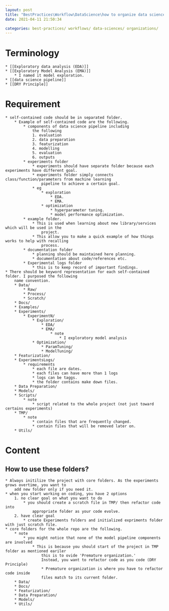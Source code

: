 ```yaml
---
layout: post
title: "BestPractices\Workflow\DataScience\how to organize data science project"
date: 2021-04-11 21:50:34

categories: best-practices/ workflows/ data-sciences/ organizations/ 
---
```


# Terminology
    * [[Exploratory data analysis (EDA)]]
    * [[Exploratory Model Analysis (EMA)]]
        * I named it model exploration.
    * [[data science pipeline]]
    * [[DRY Principle]]

# Requirement 
    * self-contained code should be in separated folder.
        * Example of self-contained code are the following.
            * components of data science pipeline including 
                the following
                1. evaluation
                2. data preparation
                3. featurization
                4. modelling
                5. evaluation 
                6. outputs
            * experiments folder
                * experiments should have separate folder because each experiments have different goal.
                * experiments folder simply connects class/function/parameters from machine learning
                    pipeline to achieve a certain goal.
                * eg
                    * exploration 
                        * EDA. 
                        * EMA.
                    * optimization 
                        * hyperparameter tuning.
                        * model performance optimization.
            * example folder.
                * This is used when learning about new library/services which will be used in the 
                    project. 
                * This allow you to make a quick example of how things works to help with recalling 
                    process.
            * documentation folder
                * planning should be maintained here planning.
                * documentation about code/references etc. 
            * Experimental logs folder 
                * this is to keep record of important findings.
    * There should be keyword representation for each self-contained folder. I purposed the following
        name convention.
        * Data/
            * Raw/
            * Process/
            * Scratch/
        * Docs/
        * Examples/
        * Experiments/
            * ExperimentN/
                * Exploration/
                    * EDA/
                    * EMA/
                        * note 
                            * I exploratory model analysis
                * Optimization/
                    * ParamTuning/
                    * ModelTuning/
        * Featurization/
        * ExperimentsLogs/
            * requirements
                * each file are dates.
                * each files can have more than 1 logs 
                * logs can be taggs.
                * the folder contains make down files.
        * Data Preparation/
        * Models/
        * Scripts/
            * note
                * script related to the whole project (not just toward certains experiments)
        * TMP/
            * note
                * contain files that are frequently changed.
                * contain files that will be removed later on. 
        * Utils/

# Content

## How to use these folders?
    * Always initilize the project with core folders. As the experiments grows overtime, you want to 
        add new folder only if you need it.
    * when you start working on coding, you have 2 options
        1. no clear goal on what you want to do 
            * you should create a scratch file in TMP/ then refactor code into
                appropriate folder as your code evolve.
        2. have clear goal
            * create Experiments folders and initialized expriments folder with just scratch file.
    * core folders for the whole repo are the following.
        * note 
            * you might notice that none of the model pipeline components are involved
                * This is because you should start of the project in TMP folder as mentioned eariler
                    this is to ovide 'Premature organization.' 
                    Instead, you want to refactor code as you code (DRY Principle)
                    * Premature organization is where you have to refactor code inside 
                    files match to its current folder. 
        * Data/
        * Docs/
        * Featurization/
        * Data Preparation/
        * Models/
        * Utils/



